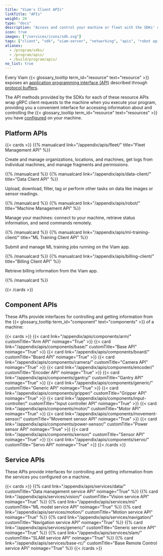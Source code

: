 ```yaml
---
title: "Viam's Client APIs"
linkTitle: "APIs"
weight: 20
type: "docs"
description: "Access and control your machine or fleet with the SDKs' client libraries for the resource and robot APIs."
icon: true
images: ["/services/icons/sdk.svg"]
tags: ["client", "sdk", "viam-server", "networking", "apis", "robot api"]
aliases:
  - /program/sdks/
  - /program/apis/
  - /build/program/apis/
no_list: true
---
```


Every Viam {{< glossary_tooltip term_id="resource" text="resource" >}} exposes an [application programming interface (API)](https://en.wikipedia.org/wiki/API) described through [protocol buffers](https://developers.google.com/protocol-buffers).

The API methods provided by the SDKs for each of these resource APIs wrap gRPC client requests to the machine when you execute your program, providing you a convenient interface for accessing information about and controlling the {{< glossary_tooltip term_id="resource" text="resources" >}} you have [configured](/configure/) on your machine.

## Platform APIs

{{< cards >}}
{{% manualcard link="/appendix/apis/fleet/" title="Fleet Management API" %}}

Create and manage organizations, locations, and machines, get logs from individual machines, and manage fragments and permissions.

{{% /manualcard %}}
{{% manualcard link="/appendix/apis/data-client/" title="Data Client API" %}}

Upload, download, filter, tag or perform other tasks on data like images or sensor readings.

{{% /manualcard %}}
{{% manualcard link="/appendix/apis/robot/" title="Machine Management API" %}}

Manage your machines: connect to your machine, retrieve status information, and send commands remotely.

{{% /manualcard %}}
{{% manualcard link="/appendix/apis/ml-training-client/" title="ML Training Client API" %}}

Submit and manage ML training jobs running on the Viam app.

{{% /manualcard %}}
{{% manualcard link="/appendix/apis/billing-client/" title="Billing Client API" %}}

Retrieve billing information from the Viam app.

{{% /manualcard %}}

{{< /cards >}}

## Component APIs

These APIs provide interfaces for controlling and getting information from the {{< glossary_tooltip term_id="component" text="components" >}} of a machine:

{{< cards >}}
{{< card link="/appendix/apis/components/arm/" customTitle="Arm API" noimage="True" >}}
{{< card link="/appendix/apis/components/base/" customTitle="Base API" noimage="True" >}}
{{< card link="/appendix/apis/components/board/" customTitle="Board API" noimage="True" >}}
{{< card link="/appendix/apis/components/camera/" customTitle="Camera API" noimage="True" >}}
{{< card link="/appendix/apis/components/encoder/" customTitle="Encoder API" noimage="True" >}}
{{< card link="/appendix/apis/components/gantry/" customTitle="Gantry API" noimage="True" >}}
{{< card link="/appendix/apis/components/generic/" customTitle="Generic API" noimage="True" >}}
{{< card link="/appendix/apis/components/gripper/" customTitle="Gripper API" noimage="True" >}}
{{< card link="/appendix/apis/components/input-controller/" customTitle="Input controller API" noimage="True" >}}
{{< card link="/appendix/apis/components/motor/" customTitle="Motor API" noimage="True" >}}
{{< card link="/appendix/apis/components/movement-sensor/" customTitle="Movement sensor API" noimage="True" >}}
{{< card link="/appendix/apis/components/power-sensor/" customTitle="Power sensor API" noimage="True" >}}
{{< card link="/appendix/apis/components/sensor/" customTitle="Sensor API" noimage="True" >}}
{{< card link="/appendix/apis/components/servo/" customTitle="Servo API" noimage="True" >}}
{{< /cards >}}

## Service APIs

These APIs provide interfaces for controlling and getting information from the services you configured on a machine.

{{< cards >}}
{{% card link="/appendix/apis/services/data/" customTitle="Data management service API" noimage="True" %}}
{{% card link="/appendix/apis/services/vision/" customTitle="Vision service API" noimage="True" %}}
{{% card link="/appendix/apis/services/ml/" customTitle="ML model service API" noimage="True" %}}
{{% card link="/appendix/apis/services/motion/" customTitle="Motion service API" noimage="True" %}}
{{% card link="/appendix/apis/services/navigation/" customTitle="Navigation service API" noimage="True" %}}
{{% card link="/appendix/apis/services/generic/" customTitle="Generic service API" noimage="True" %}}
{{% card link="/appendix/apis/services/slam/" customTitle="SLAM service API" noimage="True" %}}
{{% card link="/appendix/apis/services/base-rc/" customTitle="Base Remote Control service API" noimage="True" %}}
{{< /cards >}}
